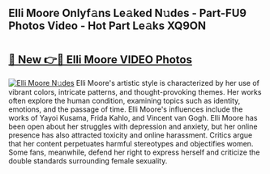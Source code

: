 ## Elli Moore Onlyf𝚊ns Le𝚊ked N𝚞des - Part-FU9 Photos Video - Hot Part Le𝚊ks XQ9ON

# <h2><a href="http://ab46095.deff.icu/?id=Elli+Moore">🔗 New 👉🔴 Elli Moore VIDEO Photos</a></h2>

[![Elli Moore N𝚞des](https://i.imgur.com/rIISA9y.gif)](http://ab46095.deff.icu/?id=Elli+Moore)
Elli Moore's artistic style is characterized by her use of vibrant colors, intricate patterns, and thought-provoking themes. Her works often explore the human condition, examining topics such as identity, emotions, and the passage of time. Elli Moore's influences include the works of Yayoi Kusama, Frida Kahlo, and Vincent van Gogh. Elli Moore has been open about her struggles with depression and anxiety, but her online presence has also attracted toxicity and online harassment. Critics argue that her content perpetuates harmful stereotypes and objectifies women. Some fans, meanwhile, defend her right to express herself and criticize the double standards surrounding female sexuality.

